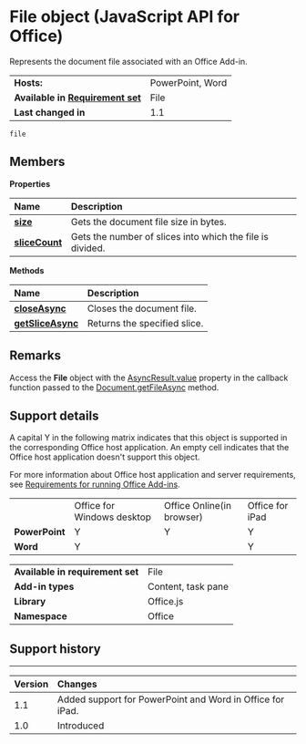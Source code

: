 
# File object (JavaScript API for Office)
Represents the document file associated with an Office Add-in.

|||
|:-----|:-----|
|**Hosts:**|PowerPoint, Word|
|**Available in [Requirement set](http://msdn.microsoft.com/library/6b6702f2-b0a5-46ab-a356-8dda897ca8ae%28Office.15%29.aspx)**|File|
|**Last changed in**|1.1|

```
file
```


## Members


**Properties**


|**Name**|**Description**|
|:-----|:-----|
|**[size](../../reference/shared/file.size.md)**|Gets the document file size in bytes.|
|**[sliceCount](../../reference/shared/file.slicecount.md)**|Gets the number of slices into which the file is divided.|

**Methods**


|**Name**|**Description**|
|:-----|:-----|
|**[closeAsync](../../reference/shared/file.closeasync.md)**|Closes the document file.|
|**[getSliceAsync](../../reference/shared/file.getsliceasync.md)**|Returns the specified slice.|

## Remarks

Access the  **File** object with the [AsyncResult.value](../../reference/shared/asyncresult.value.md) property in the callback function passed to the [Document.getFileAsync](../../reference/shared/document.getfileasync.md) method.


## Support details


A capital Y in the following matrix indicates that this object is supported in the corresponding Office host application. An empty cell indicates that the Office host application doesn't support this object.

For more information about Office host application and server requirements, see [Requirements for running Office Add-ins](http://msdn.microsoft.com/library/67340567-bb9a-498c-96d3-3f52f28c16bc%28Office.15%29.aspx).


|||||
|:-----|:-----|:-----|:-----|
||Office for Windows desktop|Office Online(in browser)|Office for iPad|
|**PowerPoint**|Y|Y|Y|
|**Word**|Y||Y|

|||
|:-----|:-----|
|**Available in requirement set**|File|
|**Add-in types**|Content, task pane|
|**Library**|Office.js|
|**Namespace**|Office|

## Support history



****


|**Version**|**Changes**|
|:-----|:-----|
|1.1|Added support for PowerPoint and Word in Office for iPad.|
|1.0|Introduced|

